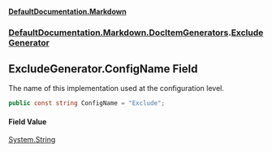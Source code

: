 #### [DefaultDocumentation\.Markdown](../../../../index.md 'index')
### [DefaultDocumentation\.Markdown\.DocItemGenerators](../../../../index.md#DefaultDocumentation.Markdown.DocItemGenerators 'DefaultDocumentation\.Markdown\.DocItemGenerators').[ExcludeGenerator](index.md 'DefaultDocumentation\.Markdown\.DocItemGenerators\.ExcludeGenerator')

## ExcludeGenerator\.ConfigName Field

The name of this implementation used at the configuration level\.

```csharp
public const string ConfigName = "Exclude";
```

#### Field Value
[System\.String](https://docs.microsoft.com/en-us/dotnet/api/System.String 'System\.String')